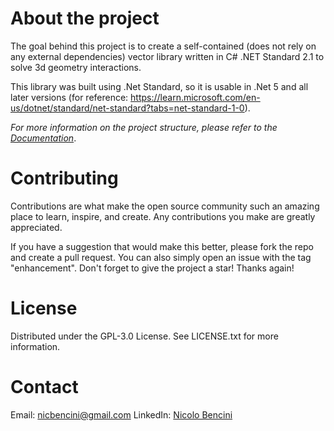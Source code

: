 # About the project
The goal behind this project is to create a self-contained (does not rely on any external dependencies) vector library written in C# .NET Standard 2.1 to solve 3d geometry interactions. 

This library was built using .Net Standard, so it is usable in .Net 5 and all later versions (for reference: https://learn.microsoft.com/en-us/dotnet/standard/net-standard?tabs=net-standard-1-0).

_For more information on the project structure, please refer to the [Documentation](https://github.com/nicbencini/SD_Vector/tree/main/docs)_.

# Contributing
Contributions are what make the open source community such an amazing place to learn, inspire, and create. Any contributions you make are greatly appreciated.

If you have a suggestion that would make this better, please fork the repo and create a pull request. You can also simply open an issue with the tag "enhancement". Don't forget to give the project a star! Thanks again!

# License
Distributed under the GPL-3.0 License. See LICENSE.txt for more information.

# Contact
Email: nicbencini@gmail.com
LinkedIn: [Nicolo Bencini](https://www.linkedin.com/in/nicolo-bencini/)


